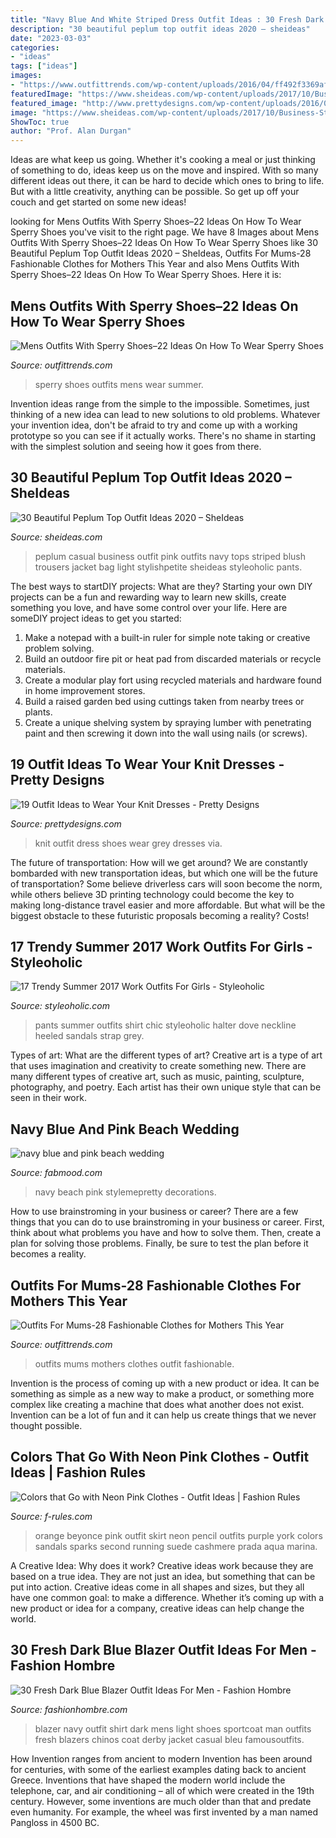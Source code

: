```yaml
---
title: "Navy Blue And White Striped Dress Outfit Ideas : 30 Fresh Dark Blue Blazer Outfit Ideas For Men"
description: "30 beautiful peplum top outfit ideas 2020 – sheideas"
date: "2023-03-03"
categories:
- "ideas"
tags: ["ideas"]
images:
- "https://www.outfittrends.com/wp-content/uploads/2016/04/ff492f3369af3a3f9c48ddc242a2d1c1.jpg"
featuredImage: "https://www.sheideas.com/wp-content/uploads/2017/10/Business-Style-Casual-Striped-Peplum-Tops-Ideas.jpg"
featured_image: "http://www.prettydesigns.com/wp-content/uploads/2016/08/Grey-Knit-Dress-and-White-Shoes.jpg"
image: "https://www.sheideas.com/wp-content/uploads/2017/10/Business-Style-Casual-Striped-Peplum-Tops-Ideas.jpg"
ShowToc: true
author: "Prof. Alan Durgan"
---
```



Ideas are what keep us going. Whether it's cooking a meal or just thinking of something to do, ideas keep us on the move and inspired. With so many different ideas out there, it can be hard to decide which ones to bring to life. But with a little creativity, anything can be possible. So get up off your couch and get started on some new ideas!

	

		
looking for Mens Outfits With Sperry Shoes–22 Ideas On How To Wear Sperry Shoes you've visit to the right page. We have 8 Images about Mens Outfits With Sperry Shoes–22 Ideas On How To Wear Sperry Shoes like 30 Beautiful Peplum Top Outfit Ideas 2020 – SheIdeas, Outfits For Mums-28 Fashionable Clothes for Mothers This Year and also Mens Outfits With Sperry Shoes–22 Ideas On How To Wear Sperry Shoes. Here it is:
		
    
## Mens Outfits With Sperry Shoes–22 Ideas On How To Wear Sperry Shoes

<img loading=lazy src="https://www.outfittrends.com/wp-content/uploads/2016/06/efd5b80de0328fb189016b639cfd60e0.jpg" onerror="this.onerror=null;this.src='https://tse2.mm.bing.net/th?id=OIP.lMRGTx5wS0hhEuxCPgC0IwHaLH&amp;pid=15.1';" alt="Mens Outfits With Sperry Shoes–22 Ideas On How To Wear Sperry Shoes">

_Source: outfittrends.com_

>sperry shoes outfits mens wear summer. 

	

Invention ideas range from the simple to the impossible. Sometimes, just thinking of a new idea can lead to new solutions to old problems. Whatever your invention idea, don't be afraid to try and come up with a working prototype so you can see if it actually works. There's no shame in starting with the simplest solution and seeing how it goes from there.

    
## 30 Beautiful Peplum Top Outfit Ideas 2020 – SheIdeas

<img loading=lazy src="https://www.sheideas.com/wp-content/uploads/2017/10/Business-Style-Casual-Striped-Peplum-Tops-Ideas.jpg" onerror="this.onerror=null;this.src='https://tse2.mm.bing.net/th?id=OIP.ZjPiLHU4vL4cgHiIOnNOLgHaKO&amp;pid=15.1';" alt="30 Beautiful Peplum Top Outfit Ideas 2020 – SheIdeas">

_Source: sheideas.com_

>peplum casual business outfit pink outfits navy tops striped blush trousers jacket bag light stylishpetite sheideas styleoholic pants. 

	

The best ways to startDIY projects: What are they?
Starting your own DIY projects can be a fun and rewarding way to learn new skills, create something you love, and have some control over your life. Here are someDIY project ideas to get you started: 
1. Make a notepad with a built-in ruler for simple note taking or creative problem solving.
2. Build an outdoor fire pit or heat pad from discarded materials or recycle materials. 
3. Create a modular play fort using recycled materials and hardware found in home improvement stores. 
4. Build a raised garden bed using cuttings taken from nearby trees or plants. 
5. Create a unique shelving system by spraying lumber with penetrating paint and then screwing it down into the wall using nails (or screws).

    
## 19 Outfit Ideas To Wear Your Knit Dresses - Pretty Designs

<img loading=lazy src="http://www.prettydesigns.com/wp-content/uploads/2016/08/Grey-Knit-Dress-and-White-Shoes.jpg" onerror="this.onerror=null;this.src='https://tse3.mm.bing.net/th?id=OIP.FgvVIMnW9ZkoQjy2GMWj1wHaLH&amp;pid=15.1';" alt="19 Outfit Ideas to Wear Your Knit Dresses - Pretty Designs">

_Source: prettydesigns.com_

>knit outfit dress shoes wear grey dresses via. 

	

The future of transportation: How will we get around?
We are constantly bombarded with new transportation ideas, but which one will be the future of transportation? Some believe driverless cars will soon become the norm, while others believe 3D printing technology could become the key to making long-distance travel easier and more affordable. But what will be the biggest obstacle to these futuristic proposals becoming a reality? Costs!

    
## 17 Trendy Summer 2017 Work Outfits For Girls - Styleoholic

<img loading=lazy src="https://i.styleoholic.com/2017/06/17-white-pants-a-blue-striped-shirt-for-an-effortlessly-chic-summer-work-look.jpg" onerror="this.onerror=null;this.src='https://tse4.mm.bing.net/th?id=OIP.jVrX6Jx5-nnOxiAAk7a-1gHaLH&amp;pid=15.1';" alt="17 Trendy Summer 2017 Work Outfits For Girls - Styleoholic">

_Source: styleoholic.com_

>pants summer outfits shirt chic styleoholic halter dove neckline heeled sandals strap grey. 

	

Types of art: What are the different types of art?
Creative art is a type of art that uses imagination and creativity to create something new. There are many different types of creative art, such as music, painting, sculpture, photography, and poetry. Each artist has their own unique style that can be seen in their work.

    
## Navy Blue And Pink Beach Wedding

<img loading=lazy src="http://www.fabmood.com/wp-content/uploads/2014/09/navy-blue-and-pink-wedding.jpg" onerror="this.onerror=null;this.src='https://tse2.mm.bing.net/th?id=OIP.Vr6wCXnh6MXYoNYtKdIkQgHaJ1&amp;pid=15.1';" alt="navy blue and pink beach wedding">

_Source: fabmood.com_

>navy beach pink stylemepretty decorations. 

	

How to use brainstroming in your business or career?
There are a few things that you can do to use brainstroming in your business or career. First, think about what problems you have and how to solve them. Then, create a plan for solving those problems. Finally, be sure to test the plan before it becomes a reality.

    
## Outfits For Mums-28 Fashionable Clothes For Mothers This Year

<img loading=lazy src="https://www.outfittrends.com/wp-content/uploads/2016/04/ff492f3369af3a3f9c48ddc242a2d1c1.jpg" onerror="this.onerror=null;this.src='https://tse2.mm.bing.net/th?id=OIP.jBQgtPD5tymps6mHkH2KZQHaLJ&amp;pid=15.1';" alt="Outfits For Mums-28 Fashionable Clothes for Mothers This Year">

_Source: outfittrends.com_

>outfits mums mothers clothes outfit fashionable. 

	

Invention is the process of coming up with a new product or idea. It can be something as simple as a new way to make a product, or something more complex like creating a machine that does what another does not exist. Invention can be a lot of fun and it can help us create things that we never thought possible.

    
## Colors That Go With Neon Pink Clothes - Outfit Ideas | Fashion Rules

<img loading=lazy src="http://f-rules.com/wp-content/uploads/2016/03/04d2c3ba05196661ef99811959023bf7.jpg" onerror="this.onerror=null;this.src='https://tse2.mm.bing.net/th?id=OIP.xXig8_tmqXjyCMpAoqjygQHaNj&amp;pid=15.1';" alt="Colors that Go with Neon Pink Clothes - Outfit Ideas | Fashion Rules">

_Source: f-rules.com_

>orange beyonce pink outfit skirt neon pencil outfits purple york colors sandals sparks second running suede cashmere prada aqua marina. 

	

A Creative Idea: Why does it work?
Creative ideas work because they are based on a true idea. They are not just an idea, but something that can be put into action. Creative ideas come in all shapes and sizes, but they all have one common goal: to make a difference. Whether it’s coming up with a new product or idea for a company, creative ideas can help change the world.

    
## 30 Fresh Dark Blue Blazer Outfit Ideas For Men - Fashion Hombre

<img loading=lazy src="http://www.fashionhombre.com/wp-content/uploads/2019/07/Fresh-Dark-Blue-Blazer-Outfit-Ideas-For-Men-6-1.jpg" onerror="this.onerror=null;this.src='https://tse4.mm.bing.net/th?id=OIP.6a0HolPxHDPrlVkfTmuFNgHaL2&amp;pid=15.1';" alt="30 Fresh Dark Blue Blazer Outfit Ideas For Men - Fashion Hombre">

_Source: fashionhombre.com_

>blazer navy outfit shirt dark mens light shoes sportcoat man outfits fresh blazers chinos coat derby jacket casual bleu famousoutfits. 

	

How Invention ranges from ancient to modern
Invention has been around for centuries, with some of the earliest examples dating back to ancient Greece. Inventions that have shaped the modern world include the telephone, car, and air conditioning – all of which were created in the 19th century. However, some inventions are much older than that and predate even humanity. For example, the wheel was first invented by a man named Pangloss in 4500 BC.


